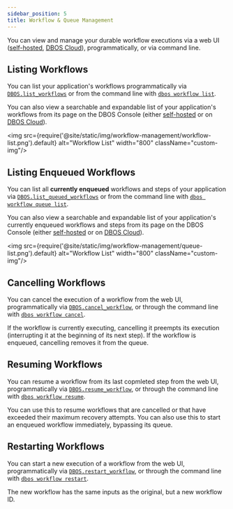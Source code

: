 ```yaml
---
sidebar_position: 5
title: Workflow & Queue Management
---
```


You can view and manage your durable workflow executions via a web UI ([self-hosted](../../production/self-hosting/workflow-management.md), [DBOS Cloud](../../production/dbos-cloud/workflow-management.md)), programmatically, or via command line.

## Listing Workflows

You can list your application's workflows programmatically via [`DBOS.list_workflows`](../reference/contexts.md#list_workflows) or from the command line with [`dbos workflow list`](../reference/cli.md#dbos-workflow-list).

You can also view a searchable and expandable list of your application's workflows from its page on the DBOS Console (either [self-hosted](../../production/self-hosting/workflow-management.md) or on [DBOS Cloud](../../production/dbos-cloud/workflow-management.md)).

<img src={require('@site/static/img/workflow-management/workflow-list.png').default} alt="Workflow List" width="800" className="custom-img"/>

## Listing Enqueued Workflows

You can list all **currently enqueued** workflows and steps of your application via [`DBOS.list_queued_workflows`](../reference/contexts.md#list_queued_workflows) or from the command line with [`dbos workflow queue list`](../reference/cli.md#dbos-workflow-queue-list).

You can also view a searchable and expandable list of your application's currently enqueued workflows and steps from its page on the DBOS Console (either [self-hosted](../../production/self-hosting/workflow-management.md) or on [DBOS Cloud](../../production/dbos-cloud/workflow-management.md)).

<img src={require('@site/static/img/workflow-management/queue-list.png').default} alt="Workflow List" width="800" className="custom-img"/>

## Cancelling Workflows

You can cancel the execution of a workflow from the web UI, programmatically via [`DBOS.cancel_workflow`](../reference/contexts.md#cancel_workflow), or through the command line with [`dbos workflow cancel`](../reference/cli.md#dbos-workflow-cancel).

If the workflow is currently executing, cancelling it preempts its execution (interrupting it at the beginning of its next step).
If the workflow is enqueued, cancelling removes it from the queue.

## Resuming Workflows

You can resume a workflow from its last copmleted step from the web UI, programmatically via [`DBOS.resume_workflow`](../reference/contexts.md#resume_workflow), or through the command line with [`dbos workflow resume`](../reference/cli.md#dbos-workflow-resume).

You can use this to resume workflows that are cancelled or that have exceeded their maximum recovery attempts.
You can also use this to start an enqueued workflow immediately, bypassing its queue.

## Restarting Workflows

You can start a new execution of a workflow from the web UI, programmatically via [`DBOS.restart_workflow`](../reference/contexts.md#restart_workflow), or through the command line with [`dbos workflow restart`](../reference/cli.md#dbos-workflow-restart).

The new workflow has the same inputs as the original, but a new workflow ID.
